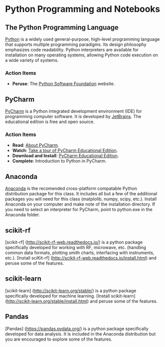 # Python Programming and Notebooks


## The Python Programming Language

[Python](https://www.python.org) is a widely used general-purpose, high-level programming language that supports multiple programming paradigms.
Its design philosophy emphasizes code readability.
Python interpreters are available for installation on many operating systems, allowing Python code execution on a wide variety of systems.


### Action Items

* __Peruse__: The [Python Software Foundation](https://www.python.org) website.


## PyCharm

[PyCharm](https://www.jetbrains.com/pycharm/) is a Python integrated development environment (IDE) for programming computer software.
It is developed by [JetBrains](https://www.jetbrains.com).
The educational edition is free and open source.


### Action Items

* __Read__: [About PyCharm](https://www.jetbrains.com/pycharm/).
* __Watch__: [Take a tour of PyCharm Educational Edition](https://www.youtube.com/watch?v=xCCHIfC-dtA).
* __Download and Install__: [PyCharm Educational Edition](https://www.jetbrains.com/pycharm-educational/).
* __Complete__: Introduction to Python in PyCharm.

## Anaconda
[Anaconda](https://www.continuum.io/downloads) is the recomended cross-platform compatable Python distribution package for this class. It includes all but a few of the additional packages you will need for this class (matplolib, numpy, scipy, etc.). Install Anaconda on your computer and make note of the installation directory. If you need to select an interpreter for PyCharm, point to python.exe in the Anaconda folder.

## scikit-rf
[scikit-rf] (http://scikit-rf-web.readthedocs.io/) is a python package specifically developed for working with RF, microwave, etc. (handling common data formats, plotting smith charts, interfacing with instruments, etc.). [Install sciKit-rf] (http://scikit-rf-web.readthedocs.io/install.html) and peruse some of the features.

## scikit-learn
[scikit-learn] (http://scikit-learn.org/stable/) is a python package specifically developed for machine learning. [Install scikit-learn] (http://scikit-learn.org/stable/install.html) and peruse some of the features.

## Pandas 
[Pandas] (https://pandas.pydata.org/) is a python package specifically developed for data analysis. It is included in the Anaconda distribution but you are encouraged to explore some of the features.
